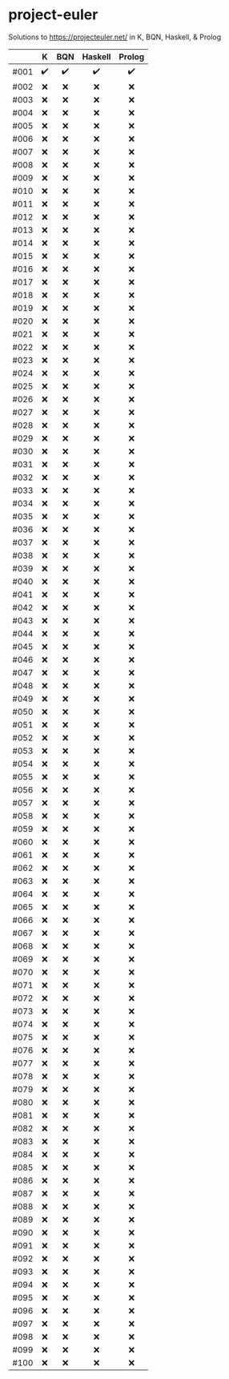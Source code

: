 # project-euler
Solutions to https://projecteuler.net/ in K, BQN, Haskell, &amp; Prolog

|      | K                  | BQN                | Haskell            | Prolog             |
| ---  | :---:              | :---:              | :---:              | :---:              |
| #001 | :heavy_check_mark: | :heavy_check_mark: | :heavy_check_mark: | :heavy_check_mark: |
| #002 | :x:                | :x:                | :x:                | :x:                |
| #003 | :x:                | :x:                | :x:                | :x:                |
| #004 | :x:                | :x:                | :x:                | :x:                |
| #005 | :x:                | :x:                | :x:                | :x:                |
| #006 | :x:                | :x:                | :x:                | :x:                |
| #007 | :x:                | :x:                | :x:                | :x:                |
| #008 | :x:                | :x:                | :x:                | :x:                |
| #009 | :x:                | :x:                | :x:                | :x:                |
| #010 | :x:                | :x:                | :x:                | :x:                |
| #011 | :x:                | :x:                | :x:                | :x:                |
| #012 | :x:                | :x:                | :x:                | :x:                |
| #013 | :x:                | :x:                | :x:                | :x:                |
| #014 | :x:                | :x:                | :x:                | :x:                |
| #015 | :x:                | :x:                | :x:                | :x:                |
| #016 | :x:                | :x:                | :x:                | :x:                |
| #017 | :x:                | :x:                | :x:                | :x:                |
| #018 | :x:                | :x:                | :x:                | :x:                |
| #019 | :x:                | :x:                | :x:                | :x:                |
| #020 | :x:                | :x:                | :x:                | :x:                |
| #021 | :x:                | :x:                | :x:                | :x:                |
| #022 | :x:                | :x:                | :x:                | :x:                |
| #023 | :x:                | :x:                | :x:                | :x:                |
| #024 | :x:                | :x:                | :x:                | :x:                |
| #025 | :x:                | :x:                | :x:                | :x:                |
| #026 | :x:                | :x:                | :x:                | :x:                |
| #027 | :x:                | :x:                | :x:                | :x:                |
| #028 | :x:                | :x:                | :x:                | :x:                |
| #029 | :x:                | :x:                | :x:                | :x:                |
| #030 | :x:                | :x:                | :x:                | :x:                |
| #031 | :x:                | :x:                | :x:                | :x:                |
| #032 | :x:                | :x:                | :x:                | :x:                |
| #033 | :x:                | :x:                | :x:                | :x:                |
| #034 | :x:                | :x:                | :x:                | :x:                |
| #035 | :x:                | :x:                | :x:                | :x:                |
| #036 | :x:                | :x:                | :x:                | :x:                |
| #037 | :x:                | :x:                | :x:                | :x:                |
| #038 | :x:                | :x:                | :x:                | :x:                |
| #039 | :x:                | :x:                | :x:                | :x:                |
| #040 | :x:                | :x:                | :x:                | :x:                |
| #041 | :x:                | :x:                | :x:                | :x:                |
| #042 | :x:                | :x:                | :x:                | :x:                |
| #043 | :x:                | :x:                | :x:                | :x:                |
| #044 | :x:                | :x:                | :x:                | :x:                |
| #045 | :x:                | :x:                | :x:                | :x:                |
| #046 | :x:                | :x:                | :x:                | :x:                |
| #047 | :x:                | :x:                | :x:                | :x:                |
| #048 | :x:                | :x:                | :x:                | :x:                |
| #049 | :x:                | :x:                | :x:                | :x:                |
| #050 | :x:                | :x:                | :x:                | :x:                |
| #051 | :x:                | :x:                | :x:                | :x:                |
| #052 | :x:                | :x:                | :x:                | :x:                |
| #053 | :x:                | :x:                | :x:                | :x:                |
| #054 | :x:                | :x:                | :x:                | :x:                |
| #055 | :x:                | :x:                | :x:                | :x:                |
| #056 | :x:                | :x:                | :x:                | :x:                |
| #057 | :x:                | :x:                | :x:                | :x:                |
| #058 | :x:                | :x:                | :x:                | :x:                |
| #059 | :x:                | :x:                | :x:                | :x:                |
| #060 | :x:                | :x:                | :x:                | :x:                |
| #061 | :x:                | :x:                | :x:                | :x:                |
| #062 | :x:                | :x:                | :x:                | :x:                |
| #063 | :x:                | :x:                | :x:                | :x:                |
| #064 | :x:                | :x:                | :x:                | :x:                |
| #065 | :x:                | :x:                | :x:                | :x:                |
| #066 | :x:                | :x:                | :x:                | :x:                |
| #067 | :x:                | :x:                | :x:                | :x:                |
| #068 | :x:                | :x:                | :x:                | :x:                |
| #069 | :x:                | :x:                | :x:                | :x:                |
| #070 | :x:                | :x:                | :x:                | :x:                |
| #071 | :x:                | :x:                | :x:                | :x:                |
| #072 | :x:                | :x:                | :x:                | :x:                |
| #073 | :x:                | :x:                | :x:                | :x:                |
| #074 | :x:                | :x:                | :x:                | :x:                |
| #075 | :x:                | :x:                | :x:                | :x:                |
| #076 | :x:                | :x:                | :x:                | :x:                |
| #077 | :x:                | :x:                | :x:                | :x:                |
| #078 | :x:                | :x:                | :x:                | :x:                |
| #079 | :x:                | :x:                | :x:                | :x:                |
| #080 | :x:                | :x:                | :x:                | :x:                |
| #081 | :x:                | :x:                | :x:                | :x:                |
| #082 | :x:                | :x:                | :x:                | :x:                |
| #083 | :x:                | :x:                | :x:                | :x:                |
| #084 | :x:                | :x:                | :x:                | :x:                |
| #085 | :x:                | :x:                | :x:                | :x:                |
| #086 | :x:                | :x:                | :x:                | :x:                |
| #087 | :x:                | :x:                | :x:                | :x:                |
| #088 | :x:                | :x:                | :x:                | :x:                |
| #089 | :x:                | :x:                | :x:                | :x:                |
| #090 | :x:                | :x:                | :x:                | :x:                |
| #091 | :x:                | :x:                | :x:                | :x:                |
| #092 | :x:                | :x:                | :x:                | :x:                |
| #093 | :x:                | :x:                | :x:                | :x:                |
| #094 | :x:                | :x:                | :x:                | :x:                |
| #095 | :x:                | :x:                | :x:                | :x:                |
| #096 | :x:                | :x:                | :x:                | :x:                |
| #097 | :x:                | :x:                | :x:                | :x:                |
| #098 | :x:                | :x:                | :x:                | :x:                |
| #099 | :x:                | :x:                | :x:                | :x:                |
| #100 | :x:                | :x:                | :x:                | :x:                |
